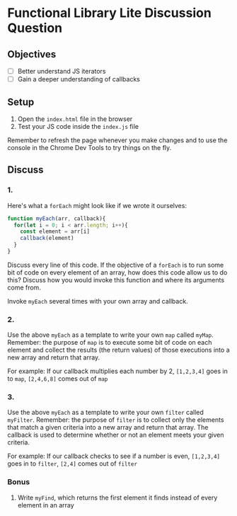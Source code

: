# Functional Library Lite Discussion Question

## Objectives
- [ ] Better understand JS iterators
- [ ] Gain a deeper understanding of callbacks

## Setup
1. Open the `index.html` file in the browser
2. Test your JS code inside the `index.js` file

Remember to refresh the page whenever you make changes and to use the console in the Chrome Dev Tools to try things on the fly.

## Discuss
### 1. 

Here's what a `forEach` might look like if we wrote it ourselves:

```js
function myEach(arr, callback){
  for(let i = 0; i < arr.length; i++){
    const element = arr[i]
    callback(element)
  }
}
```

Discuss every line of this code. If the objective of a `forEach` is to run some bit of code on every element of an array, how does this code allow us to do this? Discuss how you would invoke this function and where its arguments come from. 

Invoke `myEach` several times with your own array and callback.

### 2.

Use the above `myEach` as a template to write your own `map` called `myMap`. Remember: the purpose of `map` is to execute some bit of code on each element and collect the results (the return values) of those executions into a new array and return that array.

For example: If our callback multiplies each number by 2, `[1,2,3,4]` goes in to `map`, `[2,4,6,8]` comes out of `map`

### 3.

Use the above `myEach` as a template to write your own `filter` called `myFilter`. Remember: the purpose of `filter` is to collect only the elements that match a given criteria into a new array and return that array. The callback is used to determine whether or not an element meets your given criteria.

For example: If our callback checks to see if a number is even, `[1,2,3,4]` goes in to `filter`, `[2,4]` comes out of `filter`

### Bonus

1. Write `myFind`, which returns the first element it finds instead of every element in an array
